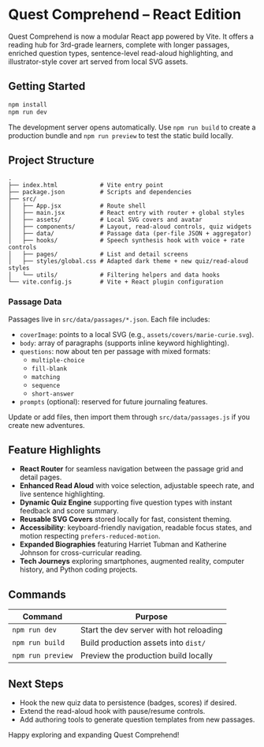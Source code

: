 # Quest Comprehend – React Edition

Quest Comprehend is now a modular React app powered by Vite. It offers a reading hub for 3rd-grade learners, complete with longer passages, enriched question types, sentence-level read-aloud highlighting, and illustrator-style cover art served from local SVG assets.

## Getting Started
```bash
npm install
npm run dev
```
The development server opens automatically. Use `npm run build` to create a production bundle and `npm run preview` to test the static build locally.

## Project Structure
```
.
├── index.html            # Vite entry point
├── package.json          # Scripts and dependencies
├── src/
│   ├── App.jsx           # Route shell
│   ├── main.jsx          # React entry with router + global styles
│   ├── assets/           # Local SVG covers and avatar
│   ├── components/       # Layout, read-aloud controls, quiz widgets
│   ├── data/             # Passage data (per-file JSON + aggregator)
│   ├── hooks/            # Speech synthesis hook with voice + rate controls
│   ├── pages/            # List and detail screens
│   ├── styles/global.css # Adapted dark theme + new quiz/read-aloud styles
│   └── utils/            # Filtering helpers and data hooks
└── vite.config.js        # Vite + React plugin configuration
```

### Passage Data
Passages live in `src/data/passages/*.json`. Each file includes:
- `coverImage`: points to a local SVG (e.g., `assets/covers/marie-curie.svg`).
- `body`: array of paragraphs (supports inline keyword highlighting).
- `questions`: now about ten per passage with mixed formats:
  - `multiple-choice`
  - `fill-blank`
  - `matching`
  - `sequence`
  - `short-answer`
- `prompts` (optional): reserved for future journaling features.

Update or add files, then import them through `src/data/passages.js` if you create new adventures.

## Feature Highlights
- **React Router** for seamless navigation between the passage grid and detail pages.
- **Enhanced Read Aloud** with voice selection, adjustable speech rate, and live sentence highlighting.
- **Dynamic Quiz Engine** supporting five question types with instant feedback and score summary.
- **Reusable SVG Covers** stored locally for fast, consistent theming.
- **Accessibility**: keyboard-friendly navigation, readable focus states, and motion respecting `prefers-reduced-motion`.
- **Expanded Biographies** featuring Harriet Tubman and Katherine Johnson for cross-curricular reading.
- **Tech Journeys** exploring smartphones, augmented reality, computer history, and Python coding projects.

## Commands
| Command            | Purpose                                   |
|--------------------|-------------------------------------------|
| `npm run dev`      | Start the dev server with hot reloading   |
| `npm run build`    | Build production assets into `dist/`      |
| `npm run preview`  | Preview the production build locally      |

## Next Steps
- Hook the new quiz data to persistence (badges, scores) if desired.
- Extend the read-aloud hook with pause/resume controls.
- Add authoring tools to generate question templates from new passages.

Happy exploring and expanding Quest Comprehend!
